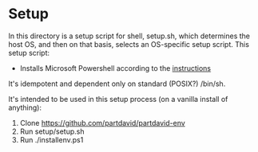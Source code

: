 # Setup

In this directory is a setup script for shell, setup.sh, which
determines the host OS, and then on that basis, selects an
OS-specific setup script. This setup script:

- Installs Microsoft Powershell according to the
  [instructions](https://learn.microsoft.com/en-us/powershell/scripting/install)

It's idempotent and dependent only on standard (POSIX?) /bin/sh.

It's intended to be used in this setup process (on a vanilla install
of anything):

1. Clone https://github.com/partdavid/partdavid-env
2. Run setup/setup.sh
3. Run ./installenv.ps1
